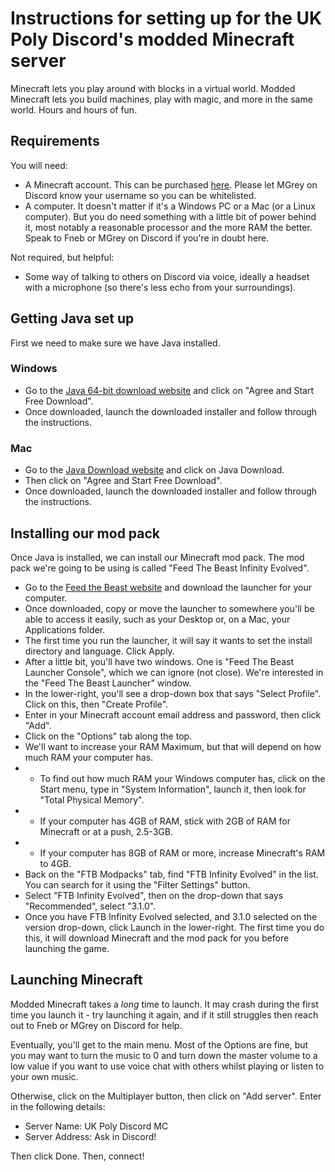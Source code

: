 # Instructions for setting up for the UK Poly Discord's modded Minecraft server

Minecraft lets you play around with blocks in a virtual world. Modded Minecraft lets you build machines, play with magic, and more in the same world. Hours and hours of fun.

## Requirements

You will need:

* A Minecraft account. This can be purchased [here](https://www.minecraft.net/en-us/). Please let MGrey on Discord know your username so you can be whitelisted.
* A computer. It doesn't matter if it's a Windows PC or a Mac (or a Linux computer). But you do need something with a little bit of power behind it, most notably a reasonable processor and the more RAM the better. Speak to Fneb or MGrey on Discord if you're in doubt here.

Not required, but helpful:

* Some way of talking to others on Discord via voice, ideally a headset with a microphone (so there's less echo from your surroundings).

## Getting Java set up

First we need to make sure we have Java installed.

### Windows

* Go to the [Java 64-bit download website](https://www.java.com/en/download/windows-64bit.jsp) and click on "Agree and Start Free Download".
* Once downloaded, launch the downloaded installer and follow through the instructions.

### Mac

* Go to the [Java Download website](https://java.com/en/download/) and click on Java Download.
* Then click on "Agree and Start Free Download".
* Once downloaded, launch the downloaded installer and follow through the instructions.

## Installing our mod pack

Once Java is installed, we can install our Minecraft mod pack. The mod pack we're going to be using is called "Feed The Beast Infinity Evolved".

* Go to the [Feed the Beast website](https://www.feed-the-beast.com/) and download the launcher for your computer.
* Once downloaded, copy or move the launcher to somewhere you'll be able to access it easily, such as your Desktop or, on a Mac, your Applications folder.
* The first time you run the launcher, it will say it wants to set the install directory and language. Click Apply.
* After a little bit, you'll have two windows. One is "Feed The Beast Launcher Console", which we can ignore (not close). We're interested in the "Feed The Beast Launcher" window.
* In the lower-right, you'll see a drop-down box that says "Select Profile". Click on this, then "Create Profile".
* Enter in your Minecraft account email address and password, then click "Add".
* Click on the "Options" tab along the top.
* We'll want to increase your RAM Maximum, but that will depend on how much RAM your computer has. 
* * To find out how much RAM your Windows computer has, click on the Start menu, type in "System Information", launch it, then look for "Total Physical Memory".
* * If your computer has 4GB of RAM, stick with 2GB of RAM for Minecraft or at a push, 2.5-3GB.
* * If your computer has 8GB of RAM or more, increase Minecraft's RAM to 4GB.
* Back on the "FTB Modpacks" tab, find "FTB Infinity Evolved" in the list. You can search for it using the "Filter Settings" button.
* Select "FTB Infinity Evolved", then on the drop-down that says "Recommended", select "3.1.0".
* Once you have FTB Infinity Evolved selected, and 3.1.0 selected on the version drop-down, click Launch in the lower-right. The first time you do this, it will download Minecraft and the mod pack for you before launching the game.

## Launching Minecraft

Modded Minecraft takes a *long* time to launch. It may crash during the first time you launch it - try launching it again, and if it still struggles then reach out to Fneb or MGrey on Discord for help.

Eventually, you'll get to the main menu. Most of the Options are fine, but you may want to turn the music to 0 and turn down the master volume to a low value if you want to use voice chat with others whilst playing or listen to your own music.

Otherwise, click on the Multiplayer button, then click on "Add server". Enter in the following details:

* Server Name: UK Poly Discord MC
* Server Address: Ask in Discord!

Then click Done. Then, connect!
